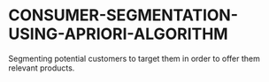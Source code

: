 # CONSUMER-SEGMENTATION-USING-APRIORI-ALGORITHM
Segmenting potential customers to target them in order to offer them relevant products. 
